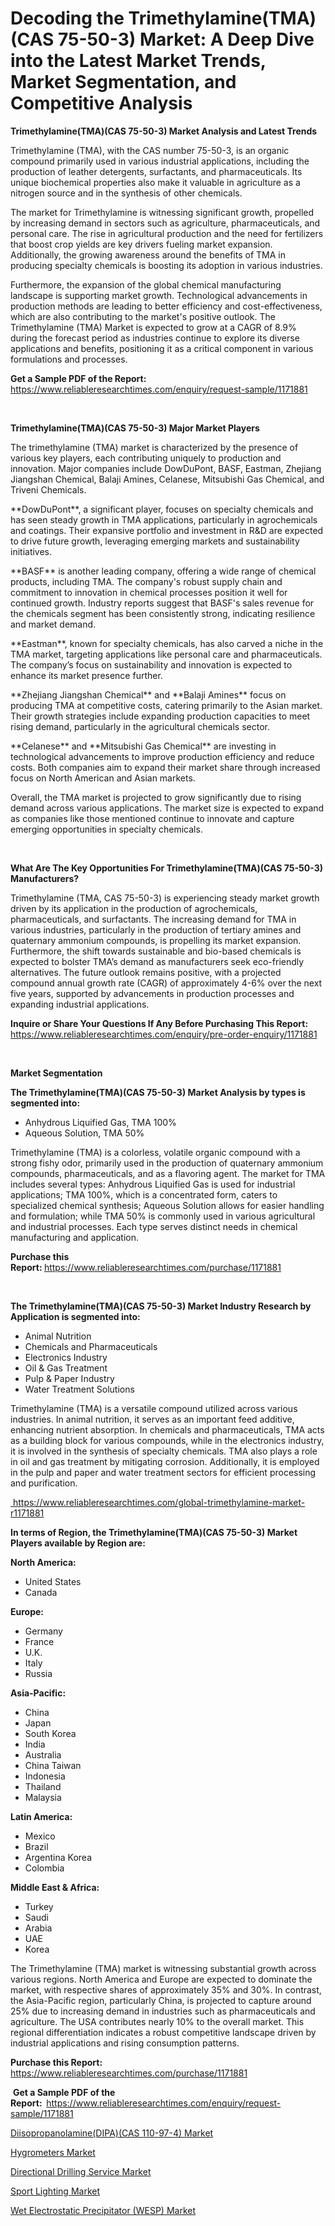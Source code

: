 <p><h1>Decoding the Trimethylamine(TMA)(CAS 75-50-3) Market: A Deep Dive into the Latest Market Trends, Market Segmentation, and Competitive Analysis</h1></p><p><strong>Trimethylamine(TMA)(CAS 75-50-3) Market Analysis and Latest Trends</strong></p>
<p><p>Trimethylamine (TMA), with the CAS number 75-50-3, is an organic compound primarily used in various industrial applications, including the production of leather detergents, surfactants, and pharmaceuticals. Its unique biochemical properties also make it valuable in agriculture as a nitrogen source and in the synthesis of other chemicals.</p><p>The market for Trimethylamine is witnessing significant growth, propelled by increasing demand in sectors such as agriculture, pharmaceuticals, and personal care. The rise in agricultural production and the need for fertilizers that boost crop yields are key drivers fueling market expansion. Additionally, the growing awareness around the benefits of TMA in producing specialty chemicals is boosting its adoption in various industries.</p><p>Furthermore, the expansion of the global chemical manufacturing landscape is supporting market growth. Technological advancements in production methods are leading to better efficiency and cost-effectiveness, which are also contributing to the market's positive outlook. The Trimethylamine (TMA) Market is expected to grow at a CAGR of 8.9% during the forecast period as industries continue to explore its diverse applications and benefits, positioning it as a critical component in various formulations and processes.</p></p>
<p><strong>Get a Sample PDF of the Report:&nbsp;</strong> <a href="https://www.reliableresearchtimes.com/enquiry/request-sample/1171881?utm_campaign=2035&utm_medium=2&utm_source=Github&utm_content=ia&utm_term=02022025&utm_id=trimethylaminetmacas-75-50-3">https://www.reliableresearchtimes.com/enquiry/request-sample/1171881</a></p>
<p>&nbsp;</p>
<p><strong>Trimethylamine(TMA)(CAS 75-50-3) Major Market Players</strong></p>
<p><p>The trimethylamine (TMA) market is characterized by the presence of various key players, each contributing uniquely to production and innovation. Major companies include DowDuPont, BASF, Eastman, Zhejiang Jiangshan Chemical, Balaji Amines, Celanese, Mitsubishi Gas Chemical, and Triveni Chemicals.</p><p>**DowDuPont**, a significant player, focuses on specialty chemicals and has seen steady growth in TMA applications, particularly in agrochemicals and coatings. Their expansive portfolio and investment in R&D are expected to drive future growth, leveraging emerging markets and sustainability initiatives.</p><p>**BASF** is another leading company, offering a wide range of chemical products, including TMA. The company's robust supply chain and commitment to innovation in chemical processes position it well for continued growth. Industry reports suggest that BASF's sales revenue for the chemicals segment has been consistently strong, indicating resilience and market demand.</p><p>**Eastman**, known for specialty chemicals, has also carved a niche in the TMA market, targeting applications like personal care and pharmaceuticals. The company’s focus on sustainability and innovation is expected to enhance its market presence further. </p><p>**Zhejiang Jiangshan Chemical** and **Balaji Amines** focus on producing TMA at competitive costs, catering primarily to the Asian market. Their growth strategies include expanding production capacities to meet rising demand, particularly in the agricultural chemicals sector.</p><p>**Celanese** and **Mitsubishi Gas Chemical** are investing in technological advancements to improve production efficiency and reduce costs. Both companies aim to expand their market share through increased focus on North American and Asian markets.</p><p>Overall, the TMA market is projected to grow significantly due to rising demand across various applications. The market size is expected to expand as companies like those mentioned continue to innovate and capture emerging opportunities in specialty chemicals.</p></p>
<p>&nbsp;</p>
<p><strong>What Are The Key Opportunities For Trimethylamine(TMA)(CAS 75-50-3) Manufacturers?</strong></p>
<p><p>Trimethylamine (TMA, CAS 75-50-3) is experiencing steady market growth driven by its application in the production of agrochemicals, pharmaceuticals, and surfactants. The increasing demand for TMA in various industries, particularly in the production of tertiary amines and quaternary ammonium compounds, is propelling its market expansion. Furthermore, the shift towards sustainable and bio-based chemicals is expected to bolster TMA’s demand as manufacturers seek eco-friendly alternatives. The future outlook remains positive, with a projected compound annual growth rate (CAGR) of approximately 4-6% over the next five years, supported by advancements in production processes and expanding industrial applications.</p></p>
<p><strong>Inquire or Share Your Questions If Any Before Purchasing This Report:</strong> <a href="https://www.reliableresearchtimes.com/enquiry/pre-order-enquiry/1171881?utm_campaign=2035&utm_medium=2&utm_source=Github&utm_content=ia&utm_term=02022025&utm_id=trimethylaminetmacas-75-50-3">https://www.reliableresearchtimes.com/enquiry/pre-order-enquiry/1171881</a></p>
<p>&nbsp;</p>
<p><strong>Market Segmentation</strong></p>
<p><strong>The Trimethylamine(TMA)(CAS 75-50-3) Market Analysis by types is segmented into:</strong></p>
<p><ul><li>Anhydrous Liquified Gas, TMA 100%</li><li>Aqueous Solution, TMA 50%</li></ul></p>
<p><p>Trimethylamine (TMA) is a colorless, volatile organic compound with a strong fishy odor, primarily used in the production of quaternary ammonium compounds, pharmaceuticals, and as a flavoring agent. The market for TMA includes several types: Anhydrous Liquified Gas is used for industrial applications; TMA 100%, which is a concentrated form, caters to specialized chemical synthesis; Aqueous Solution allows for easier handling and formulation; while TMA 50% is commonly used in various agricultural and industrial processes. Each type serves distinct needs in chemical manufacturing and application.</p></p>
<p><strong>Purchase this Report:&nbsp;</strong><a href="https://www.reliableresearchtimes.com/purchase/1171881?utm_campaign=2035&utm_medium=2&utm_source=Github&utm_content=ia&utm_term=02022025&utm_id=trimethylaminetmacas-75-50-3">https://www.reliableresearchtimes.com/purchase/1171881</a></p>
<p>&nbsp;</p>
<p><strong>The Trimethylamine(TMA)(CAS 75-50-3) Market Industry Research by Application is segmented into:</strong></p>
<p><ul><li>Animal Nutrition</li><li>Chemicals and Pharmaceuticals</li><li>Electronics Industry</li><li>Oil & Gas Treatment</li><li>Pulp & Paper Industry</li><li>Water Treatment Solutions</li></ul></p>
<p><p>Trimethylamine (TMA) is a versatile compound utilized across various industries. In animal nutrition, it serves as an important feed additive, enhancing nutrient absorption. In chemicals and pharmaceuticals, TMA acts as a building block for various compounds, while in the electronics industry, it is involved in the synthesis of specialty chemicals. TMA also plays a role in oil and gas treatment by mitigating corrosion. Additionally, it is employed in the pulp and paper and water treatment sectors for efficient processing and purification.</p></p>
<p><a href="https://www.reliableresearchtimes.com/global-trimethylamine-market-r1171881?utm_campaign=2035&utm_medium=2&utm_source=Github&utm_content=ia&utm_term=02022025&utm_id=trimethylaminetmacas-75-50-3">&nbsp;https://www.reliableresearchtimes.com/global-trimethylamine-market-r1171881</a></p>
<p><strong>In terms of Region, the Trimethylamine(TMA)(CAS 75-50-3) Market Players available by Region are:</strong></p>
<p>
    <p> <strong> North America: </strong>
        <ul>
            <li>United States</li>
            <li>Canada</li>
        </ul>
        </p> 
    <p> <strong> Europe: </strong>
        <ul>
            <li>Germany</li>
            <li>France</li>
            <li>U.K.</li>
            <li>Italy</li>
            <li>Russia</li>
        </ul>
        </p> 
    <p> <strong> Asia-Pacific: </strong>
        <ul>
            <li>China</li>
            <li>Japan</li>
            <li>South Korea</li>
            <li>India</li>
            <li>Australia</li>
            <li>China Taiwan</li>
            <li>Indonesia</li>
            <li>Thailand</li>
            <li>Malaysia</li>
        </ul>
        </p> 
    <p> <strong> Latin America: </strong>
        <ul>
            <li>Mexico</li>
            <li>Brazil</li>
            <li>Argentina Korea</li>
            <li>Colombia</li>
        </ul>
        </p> 
    <p> <strong> Middle East & Africa: </strong>
        <ul>
            <li>Turkey</li>
            <li>Saudi</li>
            <li>Arabia</li>
            <li>UAE</li>
            <li>Korea</li>
        </ul>
    </p>
    </p>
<p><p>The Trimethylamine (TMA) market is witnessing substantial growth across various regions. North America and Europe are expected to dominate the market, with respective shares of approximately 35% and 30%. In contrast, the Asia-Pacific region, particularly China, is projected to capture around 25% due to increasing demand in industries such as pharmaceuticals and agriculture. The USA contributes nearly 10% to the overall market. This regional differentiation indicates a robust competitive landscape driven by industrial applications and rising consumption patterns.</p></p>
<p><strong>Purchase this Report: </strong><a href="https://www.reliableresearchtimes.com/purchase/1171881?utm_campaign=2035&utm_medium=2&utm_source=Github&utm_content=ia&utm_term=02022025&utm_id=trimethylaminetmacas-75-50-3">https://www.reliableresearchtimes.com/purchase/1171881</a></p>
<p>&nbsp;<strong>Get a Sample PDF of the Report:&nbsp;&nbsp;</strong><a href="https://www.reliableresearchtimes.com/enquiry/request-sample/1171881?utm_campaign=2035&utm_medium=2&utm_source=Github&utm_content=ia&utm_term=02022025&utm_id=trimethylaminetmacas-75-50-3">https://www.reliableresearchtimes.com/enquiry/request-sample/1171881</a></p>
<p><strong></strong></p>
<p><p><a href="https://github.com/GenaGaines34/Market-Research-Report-List-1/blob/main/diisopropanolaminedipacas-110-97-4-market.md?utm_campaign=2035&utm_medium=2&utm_source=Github&utm_content=ia&utm_term=02022025&utm_id=trimethylaminetmacas-75-50-3">Diisopropanolamine(DIPA)(CAS 110-97-4) Market</a></p><p><a href="https://www.linkedin.com/pulse/hygrometers-market-size-share-analysis-for2025-2032-its-anticipated-9dfae?utm_campaign=2035&utm_medium=2&utm_source=Github&utm_content=ia&utm_term=02022025&utm_id=trimethylaminetmacas-75-50-3">Hygrometers Market</a></p><p><a href="https://www.linkedin.com/pulse/directional-drilling-service-market-outlook-from-2025-2032-cknyc?utm_campaign=2035&utm_medium=2&utm_source=Github&utm_content=ia&utm_term=02022025&utm_id=trimethylaminetmacas-75-50-3">Directional Drilling Service Market</a></p><p><a href="https://www.linkedin.com/pulse/sport-lighting-market-research-industry-data-forecasted-tjlmc?utm_campaign=2035&utm_medium=2&utm_source=Github&utm_content=ia&utm_term=02022025&utm_id=trimethylaminetmacas-75-50-3">Sport Lighting Market</a></p><p><a href="https://www.linkedin.com/pulse/current-future-growth-potential-wet-electrostatic-precipitator-jwplc?utm_campaign=2035&utm_medium=2&utm_source=Github&utm_content=ia&utm_term=02022025&utm_id=trimethylaminetmacas-75-50-3">Wet Electrostatic Precipitator (WESP) Market</a></p></p>
